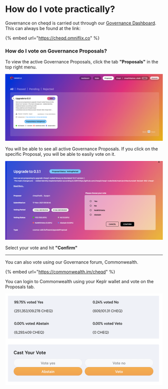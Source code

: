 # How do I vote practically?

Governance on cheqd is carried out through our [Governance Dashboard](https://cheqd.omniflix.co). This can always be found at the link:

{% embed url="https://cheqd.omniflix.co" %}

### How do I vote on Governance Proposals?

To view the active Governance Proposals, click the tab **"Proposals"** in the top right menu.

![](../.gitbook/assets/image.png)

You will be able to see all active Governance Proposals. If you click on the specific Proposal, you will be able to easily vote on it.

![](<../.gitbook/assets/image (5) (1).png>)

Select your vote and hit **"Confirm"**

****

You can also vote using our Governance forum, Commonwealth.

{% embed url="https://commonwealth.im/cheqd" %}

You can login to Commonwealth using your Keplr wallet and vote on the Proposals tab.

![](<../.gitbook/assets/image (14).png>)

